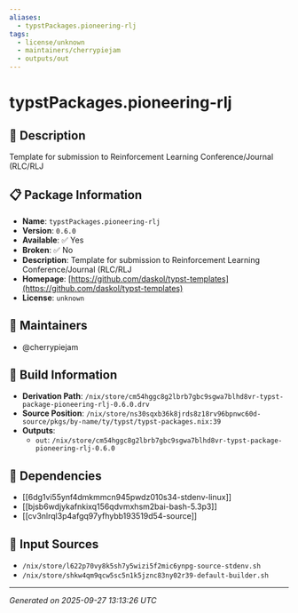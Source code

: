 ```yaml
---
aliases:
  - typstPackages.pioneering-rlj
tags:
  - license/unknown
  - maintainers/cherrypiejam
  - outputs/out
---
```


# typstPackages.pioneering-rlj

## 📝 Description

Template for submission to Reinforcement Learning Conference/Journal
(RLC/RLJ

## 📋 Package Information

- **Name**: `typstPackages.pioneering-rlj`
- **Version**: `0.6.0`
- **Available**: ✅ Yes
- **Broken**: ✅ No
- **Description**: Template for submission to Reinforcement Learning Conference/Journal
(RLC/RLJ
- **Homepage**: [https://github.com/daskol/typst-templates](https://github.com/daskol/typst-templates)
- **License**: `unknown`
## 👥 Maintainers

- @cherrypiejam


## 🔧 Build Information

- **Derivation Path**: `/nix/store/cm54hggc8g2lbrb7gbc9sgwa7blhd8vr-typst-package-pioneering-rlj-0.6.0.drv`
- **Source Position**: `/nix/store/ns30sqxb36k8jrds8z18rv96bpnwc60d-source/pkgs/by-name/ty/typst/typst-packages.nix:39`
- **Outputs**:
  - `out`:  `/nix/store/cm54hggc8g2lbrb7gbc9sgwa7blhd8vr-typst-package-pioneering-rlj-0.6.0`

## 🔗 Dependencies

- [[6dg1vi55ynf4dmkmmcn945pwdz010s34-stdenv-linux]]
- [[bjsb6wdjykafnkixq156qdvmxhsm2bai-bash-5.3p3]]
- [[cv3nlrql3p4afgq97yfhybb193519d54-source]]

## 📁 Input Sources

- `/nix/store/l622p70vy8k5sh7y5wizi5f2mic6ynpg-source-stdenv.sh`
- `/nix/store/shkw4qm9qcw5sc5n1k5jznc83ny02r39-default-builder.sh`

---
*Generated on 2025-09-27 13:13:26 UTC*
